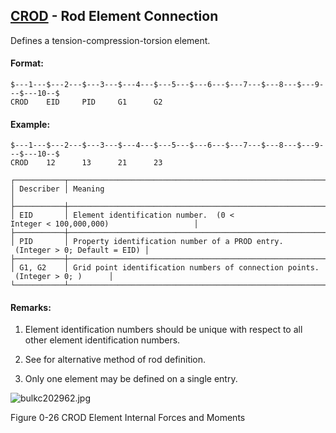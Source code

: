 ## [CROD](https://help.hexagonmi.com/bundle/MSC_Nastran_2022.4/page/Nastran_Combined_Book/qrg/bulkc2/TOC.CROD.xhtml) - Rod Element Connection

Defines a tension-compression-torsion element.

#### Format:

```nastran
$---1---$---2---$---3---$---4---$---5---$---6---$---7---$---8---$---9---$---10--$
CROD    EID     PID     G1      G2                                              
```
#### Example:

```nastran
$---1---$---2---$---3---$---4---$---5---$---6---$---7---$---8---$---9---$---10--$
CROD    12      13      21      23                                              
```
```text
┌───────────┬───────────────────────────────────────────────────────────────────────────────┐
│ Describer │ Meaning                                                                       │
├───────────┼───────────────────────────────────────────────────────────────────────────────┤
│ EID       │ Element identification number.  (0 < Integer < 100,000,000)                   │
├───────────┼───────────────────────────────────────────────────────────────────────────────┤
│ PID       │ Property identification number of a PROD entry.  (Integer > 0; Default = EID) │
├───────────┼───────────────────────────────────────────────────────────────────────────────┤
│ G1, G2    │ Grid point identification numbers of connection points.  (Integer > 0; )      │
└───────────┴───────────────────────────────────────────────────────────────────────────────┘
```
#### Remarks:

1. Element identification numbers should be unique with respect to all other element identification numbers.

2. See   for alternative method of rod definition.

3. Only one element may be defined on a single entry.

![bulkc202962.jpg](https://help-be.hexagonmi.com/bundle/MSC_Nastran_2022.4/page/Nastran_Combined_Book/qrg/bulkc2/../../../assets/bulkc202962.jpg?_LANG=enus)

Figure 0-26 CROD Element Internal Forces and Moments

